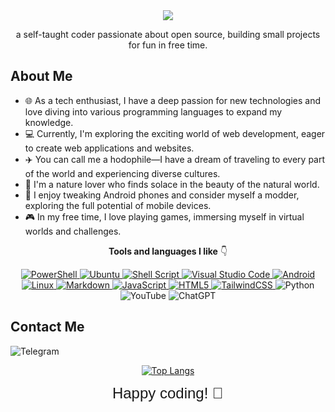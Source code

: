 
<div align="center">
  <a href="https://example.com/your-link-url">
    <img src="https://github.com/gitclone-url/testing/blob/main/Hi%2C%20i'am.gif"/>
  </a>
</div>

 <p align="center">
   a self-taught coder passionate about open source, building small projects for fun in free time. 
 </p>
   
## About Me

- 🌐 As a tech enthusiast, I have a deep passion for new technologies and love diving into various programming languages to expand my knowledge.
- 💻 Currently, I'm exploring the exciting world of web development, eager to create web applications and websites.
- ✈️ You can call me a hodophile—I have a dream of traveling to every part of the world and experiencing diverse cultures.
- 🌿 I'm a nature lover who finds solace in the beauty of the natural world.
- 📱 I enjoy tweaking Android phones and consider myself a modder, exploring the full potential of mobile devices.
- 🎮 In my free time, I love playing games, immersing myself in virtual worlds and challenges.

<p align="center">
  <b>Tools and languages I like</b> 👇
</p>

<div align="center">
  <a href="https://docs.microsoft.com/en-us/powershell/">
    <img src="https://img.shields.io/badge/PowerShell-%235391FE.svg?style=for-the-badge&logo=powershell&logoColor=white" alt="PowerShell">
  </a>
  <a href="https://ubuntu.com/">
    <img src="https://img.shields.io/badge/Ubuntu-E95420?style=for-the-badge&logo=ubuntu&logoColor=white" alt="Ubuntu">
  </a>
  <a href="https://www.gnu.org/software/bash/">
    <img src="https://img.shields.io/badge/shell_script-%23121011.svg?style=for-the-badge&logo=gnu-bash&logoColor=white" alt="Shell Script">
  </a>
  <a href="https://code.visualstudio.com/">
    <img src="https://img.shields.io/badge/Visual%20Studio%20Code-0078d7.svg?style=for-the-badge&logo=visual-studio-code&logoColor=white" alt="Visual Studio Code">
  </a>
  <a href="https://developer.android.com/">
    <img src="https://img.shields.io/badge/Android-3DDC84?style=for-the-badge&logo=android&logoColor=white" alt="Android">
  </a>
  <a href="https://www.linux.org/">
    <img src="https://img.shields.io/badge/Linux-FCC624?style=for-the-badge&logo=linux&logoColor=black" alt="Linux">
  </a>
  <a href="https://www.markdownguide.org/">
    <img src="https://img.shields.io/badge/markdown-%23000000.svg?style=for-the-badge&logo=markdown&logoColor=white" alt="Markdown">
  </a>
  <a href="https://developer.mozilla.org/en-US/docs/Web/JavaScript">
    <img src="https://img.shields.io/badge/javascript-%23323330.svg?style=for-the-badge&logo=javascript&logoColor=%23F7DF1E" alt="JavaScript">
  </a>
  <a href="https://developer.mozilla.org/en-US/docs/Web/HTML">
    <img src="https://img.shields.io/badge/html5-%23E34F26.svg?style=for-the-badge&logo=html5&logoColor=white" alt="HTML5">
  </a>
  <a href="https://tailwindcss.com/">
    <img src="https://img.shields.io/badge/tailwindcss-%2338B2AC.svg?style=for-the-badge&logo=tailwind-css&logoColor=white" alt="TailwindCSS">
  </a>
  <a>
    <img src="https://img.shields.io/badge/python-3670A0?style=for-the-badge&logo=python&logoColor=ffdd54" alt="Python">
  </a>
  <a>
    <img src="https://img.shields.io/badge/YouTube-%23FF0000.svg?style=for-the-badge&logo=YouTube&logoColor=white" alt="YouTube">
  </a>
  <a>
    <img src="https://img.shields.io/badge/chatGPT-74aa9c?style=for-the-badge&logo=openai&logoColor=white" alt="ChatGPT">
  </a>
</div>

## Contact Me

![Telegram](https://img.shields.io/badge/Telegram-2CA5E0?style=for-the-badge&logo=telegram&logoColor=white)

<div align="center">
  
[![Top Langs](https://github-readme-stats.vercel.app/api/top-langs/?username=gitclone-url&layout=compact&theme=midnight-purple)](https://github.com/anuraghazra/github-readme-stats)
 
</div>

<div style="text-align: center; font-family: Arial, sans-serif; font-size: 24px;">Happy coding! 🚀</div>

